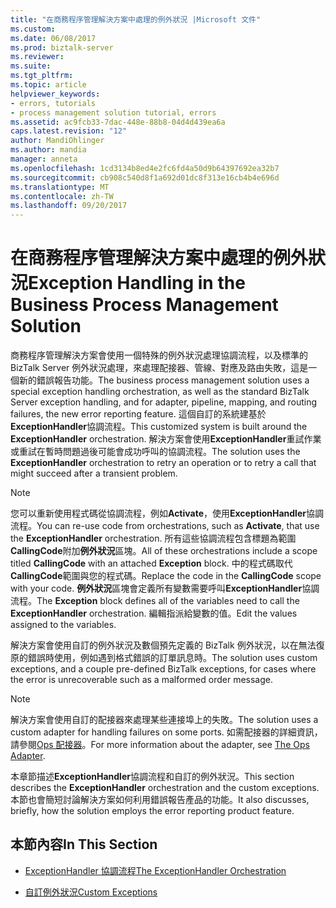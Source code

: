 ```yaml
---
title: "在商務程序管理解決方案中處理的例外狀況 |Microsoft 文件"
ms.custom: 
ms.date: 06/08/2017
ms.prod: biztalk-server
ms.reviewer: 
ms.suite: 
ms.tgt_pltfrm: 
ms.topic: article
helpviewer_keywords:
- errors, tutorials
- process management solution tutorial, errors
ms.assetid: ac9fcb33-7dac-448e-88b8-04d4d439ea6a
caps.latest.revision: "12"
author: MandiOhlinger
ms.author: mandia
manager: anneta
ms.openlocfilehash: 1cd3134b8ed4e2fc6fd4a50d9b64397692ea32b7
ms.sourcegitcommit: cb908c540d8f1a692d01dc8f313e16cb4b4e696d
ms.translationtype: MT
ms.contentlocale: zh-TW
ms.lasthandoff: 09/20/2017
---
```

# <a name="exception-handling-in-the-business-process-management-solution"></a><span data-ttu-id="4edba-102">在商務程序管理解決方案中處理的例外狀況</span><span class="sxs-lookup"><span data-stu-id="4edba-102">Exception Handling in the Business Process Management Solution</span></span>
<span data-ttu-id="4edba-103">商務程序管理解決方案會使用一個特殊的例外狀況處理協調流程，以及標準的 BizTalk Server 例外狀況處理，來處理配接器、管線、對應及路由失敗，這是一個新的錯誤報告功能。</span><span class="sxs-lookup"><span data-stu-id="4edba-103">The business process management solution uses a special exception handling orchestration, as well as the standard BizTalk Server exception handling, and for adapter, pipeline, mapping, and routing failures, the new error reporting feature.</span></span> <span data-ttu-id="4edba-104">這個自訂的系統建基於**ExceptionHandler**協調流程。</span><span class="sxs-lookup"><span data-stu-id="4edba-104">This customized system is built around the **ExceptionHandler** orchestration.</span></span> <span data-ttu-id="4edba-105">解決方案會使用**ExceptionHandler**重試作業或重試在暫時問題過後可能會成功呼叫的協調流程。</span><span class="sxs-lookup"><span data-stu-id="4edba-105">The solution uses the **ExceptionHandler** orchestration to retry an operation or to retry a call that might succeed after a transient problem.</span></span>  
  
> [!NOTE]
>  <span data-ttu-id="4edba-106">您可以重新使用程式碼從協調流程，例如**Activate**，使用**ExceptionHandler**協調流程。</span><span class="sxs-lookup"><span data-stu-id="4edba-106">You can re-use code from orchestrations, such as **Activate**, that use the **ExceptionHandler** orchestration.</span></span> <span data-ttu-id="4edba-107">所有這些協調流程包含標題為範圍**CallingCode**附加**例外狀況**區塊。</span><span class="sxs-lookup"><span data-stu-id="4edba-107">All of these orchestrations include a scope titled **CallingCode** with an attached **Exception** block.</span></span> <span data-ttu-id="4edba-108">中的程式碼取代**CallingCode**範圍與您的程式碼。</span><span class="sxs-lookup"><span data-stu-id="4edba-108">Replace the code in the **CallingCode** scope with your code.</span></span> <span data-ttu-id="4edba-109">**例外狀況**區塊會定義所有變數需要呼叫**ExceptionHandler**協調流程。</span><span class="sxs-lookup"><span data-stu-id="4edba-109">The **Exception** block defines all of the variables need to call the **ExceptionHandler** orchestration.</span></span> <span data-ttu-id="4edba-110">編輯指派給變數的值。</span><span class="sxs-lookup"><span data-stu-id="4edba-110">Edit the values assigned to the variables.</span></span>  
  
 <span data-ttu-id="4edba-111">解決方案會使用自訂的例外狀況及數個預先定義的 BizTalk 例外狀況，以在無法復原的錯誤時使用，例如遇到格式錯誤的訂單訊息時。</span><span class="sxs-lookup"><span data-stu-id="4edba-111">The solution uses custom exceptions, and a couple pre-defined BizTalk exceptions, for cases where the error is unrecoverable such as a malformed order message.</span></span>  
  
> [!NOTE]
>  <span data-ttu-id="4edba-112">解決方案會使用自訂的配接器來處理某些連接埠上的失敗。</span><span class="sxs-lookup"><span data-stu-id="4edba-112">The solution uses a custom adapter for handling failures on some ports.</span></span> <span data-ttu-id="4edba-113">如需配接器的詳細資訊，請參閱[Ops 配接器](../core/the-ops-adapter.md)。</span><span class="sxs-lookup"><span data-stu-id="4edba-113">For more information about the adapter, see [The Ops Adapter](../core/the-ops-adapter.md).</span></span>  
  
 <span data-ttu-id="4edba-114">本章節描述**ExceptionHandler**協調流程和自訂的例外狀況。</span><span class="sxs-lookup"><span data-stu-id="4edba-114">This section describes the **ExceptionHandler** orchestration and the custom exceptions.</span></span> <span data-ttu-id="4edba-115">本節也會簡短討論解決方案如何利用錯誤報告產品的功能。</span><span class="sxs-lookup"><span data-stu-id="4edba-115">It also discusses, briefly, how the solution employs the error reporting product feature.</span></span>  
  
## <a name="in-this-section"></a><span data-ttu-id="4edba-116">本節內容</span><span class="sxs-lookup"><span data-stu-id="4edba-116">In This Section</span></span>  
  
-   [<span data-ttu-id="4edba-117">ExceptionHandler 協調流程</span><span class="sxs-lookup"><span data-stu-id="4edba-117">The ExceptionHandler Orchestration</span></span>](../core/the-exceptionhandler-orchestration.md)  
  
-   [<span data-ttu-id="4edba-118">自訂例外狀況</span><span class="sxs-lookup"><span data-stu-id="4edba-118">Custom Exceptions</span></span>](../core/custom-exceptions.md)
